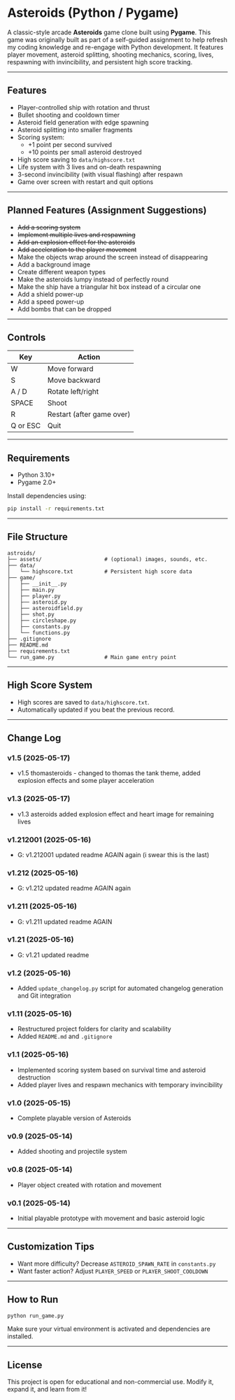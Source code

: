 # Asteroids (Python / Pygame)
<!-- Built as part of a personal assignment to refresh and rebuild foundational coding skills -->

A classic-style arcade **Asteroids** game clone built using **Pygame**. This game was originally built as part of a self-guided assignment to help refresh my coding knowledge and re-engage with Python development. It features player movement, asteroid splitting, shooting mechanics, scoring, lives, respawning with invincibility, and persistent high score tracking.

---

## Features

- Player-controlled ship with rotation and thrust
- Bullet shooting and cooldown timer
- Asteroid field generation with edge spawning
- Asteroid splitting into smaller fragments
- Scoring system:
  - +1 point per second survived
  - +10 points per small asteroid destroyed
- High score saving to `data/highscore.txt`
- Life system with 3 lives and on-death respawning
- 3-second invincibility (with visual flashing) after respawn
- Game over screen with restart and quit options

---

## Planned Features (Assignment Suggestions)
- ~~Add a scoring system~~
- ~~Implement multiple lives and respawning~~
- ~~Add an explosion effect for the asteroids~~
- ~~Add acceleration to the player movement~~
- Make the objects wrap around the screen instead of disappearing
- Add a background image
- Create different weapon types
- Make the asteroids lumpy instead of perfectly round
- Make the ship have a triangular hit box instead of a circular one
- Add a shield power-up
- Add a speed power-up
- Add bombs that can be dropped

---

## Controls

| Key         | Action                  |
|-------------|--------------------------|
| W           | Move forward             |
| S           | Move backward            |
| A / D       | Rotate left/right        |
| SPACE       | Shoot                    |
| R           | Restart (after game over)|
| Q or ESC    | Quit                     |

---

## Requirements

- Python 3.10+
- Pygame 2.0+

Install dependencies using:
```bash
pip install -r requirements.txt
```

---

## File Structure

```
astroids/
├── assets/                    # (optional) images, sounds, etc.
├── data/
│   └── highscore.txt          # Persistent high score data
├── game/
│   ├── __init__.py
│   ├── main.py
│   ├── player.py
│   ├── asteroid.py
│   ├── asteroidfield.py
│   ├── shot.py
│   ├── circleshape.py
│   ├── constants.py
│   └── functions.py
├── .gitignore
├── README.md
├── requirements.txt
└── run_game.py                # Main game entry point
```

---

## High Score System
- High scores are saved to `data/highscore.txt`.
- Automatically updated if you beat the previous record.

---

## Change Log

### v1.5 (2025-05-17)
- v1.5 thomasteroids - changed to thomas the tank theme, added explosion effects and some player acceleration

### v1.3 (2025-05-17)
- v1.3 asteroids added explosion effect and heart image for remaining lives

### v1.212001 (2025-05-16)
- G: v1.212001 updated readme AGAIN again (i swear this is the last)

### v1.212 (2025-05-16)
- G: v1.212 updated readme AGAIN again

### v1.211 (2025-05-16)
- G: v1.211 updated readme AGAIN

### v1.21 (2025-05-16)
- G: v1.21 updated readme

### v1.2 (2025-05-16)
- Added `update_changelog.py` script for automated changelog generation and Git integration

### v1.11 (2025-05-16)
- Restructured project folders for clarity and scalability
- Added `README.md` and `.gitignore`

### v1.1 (2025-05-16)
- Implemented scoring system based on survival time and asteroid destruction
- Added player lives and respawn mechanics with temporary invincibility

### v1.0 (2025-05-15)
- Complete playable version of Asteroids

### v0.9 (2025-05-14)
- Added shooting and projectile system

### v0.8 (2025-05-14)
- Player object created with rotation and movement

### v0.1 (2025-05-14)
- Initial playable prototype with movement and basic asteroid logic

---

## Customization Tips
- Want more difficulty? Decrease `ASTEROID_SPAWN_RATE` in `constants.py`
- Want faster action? Adjust `PLAYER_SPEED` or `PLAYER_SHOOT_COOLDOWN`

---

## How to Run

```bash
python run_game.py
```

Make sure your virtual environment is activated and dependencies are installed.

---

## License
This project is open for educational and non-commercial use. Modify it, expand it, and learn from it!